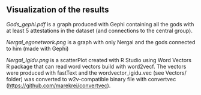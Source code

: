 ## Visualization of the results

*Gods_gephi.pdf* is a graph produced with Gephi containing all the gods with at least 5 attestations in the dataset (and connections to the central group).

*Nergal_egonetwork.png* is a graph with only Nergal and the gods connected to him (made with Gephi)

*Nergal_Igidu.png* is a scatterPlot created with R Studio using Word Vectors R package that can read word vectors build with word2vecf. The vectors were produced with fastText and the wordvector_igidu.vec (see Vectors/ folder) was converted to w2v-compatible binary file with convertvec (https://github.com/marekrei/convertvec).


